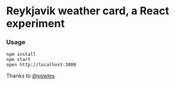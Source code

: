 Reykjavik weather card, a React experiment
=====================

### Usage

```
npm install
npm start
open http://localhost:3000
```

Thanks to [@vowles](https://dribbble.com/vowles)
